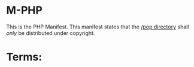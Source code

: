 # M-PHP
This is the PHP Manifest. This manifest states that the [/pop directory](https://github.com/redstone2010/es6-plugins/edit/master/app/pop/) shall *only* be distributed under copyright. 

# Terms:
